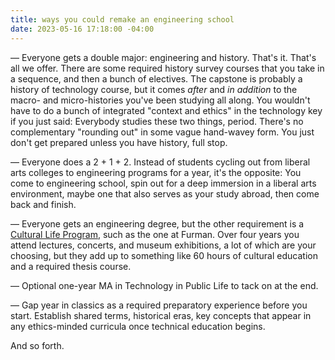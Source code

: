 ```yaml
---
title: ways you could remake an engineering school
date: 2023-05-16 17:18:00 -04:00
---
```


— Everyone gets a double major: engineering and history. That's it. That's all we offer. There are some required history survey courses that you take in a sequence, and then a bunch of electives. The capstone is probably a history of technology course, but it comes *after* and *in addition* to the macro- and micro-histories you've been studying all along. You wouldn't have to do a bunch of integrated "context and ethics" in the technology key if you just said: Everybody studies these two things, period. There's no complementary "rounding out" in some vague hand-wavey form. You just don't get prepared unless you have history, full stop.

— Everyone does a 2 + 1 + 2. Instead of students cycling out from liberal arts colleges to engineering programs for a year, it's the opposite: You come to engineering school, spin out for a deep immersion in a liberal arts environment, maybe one that also serves as your study abroad, then come back and finish.

— Everyone gets an engineering degree, but the other requirement is a [Cultural Life Program](https://www.furman.edu/academics/cultural-life-program/), such as the one at Furman. Over four years you attend lectures, concerts, and museum exhibitions, a lot of which are your choosing, but they add up to something like 60 hours of cultural education and a required thesis course.

— Optional one-year MA in Technology in Public Life to tack on at the end.

— Gap year in classics as a required preparatory experience before you start. Establish shared terms, historical eras, key concepts that appear in any ethics-minded curricula once technical education begins.

And so forth.

